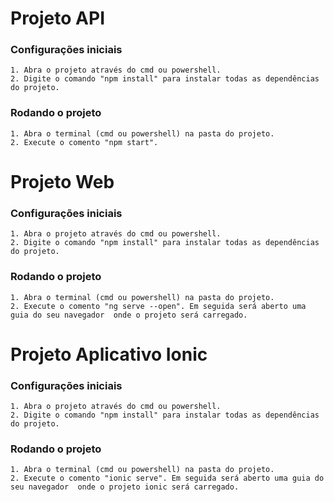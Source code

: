 # Projeto API

### Configurações iniciais
    1. Abra o projeto através do cmd ou powershell.
    2. Digite o comando "npm install" para instalar todas as dependências do projeto.

### Rodando o projeto
    1. Abra o terminal (cmd ou powershell) na pasta do projeto.
    2. Execute o comento "npm start".

# Projeto Web

### Configurações iniciais
    1. Abra o projeto através do cmd ou powershell.
    2. Digite o comando "npm install" para instalar todas as dependências do projeto.

### Rodando o projeto
    1. Abra o terminal (cmd ou powershell) na pasta do projeto.
    2. Execute o comento "ng serve --open". Em seguida será aberto uma guia do seu navegador  onde o projeto será carregado.

# Projeto Aplicativo Ionic

### Configurações iniciais
    1. Abra o projeto através do cmd ou powershell.
    2. Digite o comando "npm install" para instalar todas as dependências do projeto.

### Rodando o projeto
    1. Abra o terminal (cmd ou powershell) na pasta do projeto.
    2. Execute o comento "ionic serve". Em seguida será aberto uma guia do seu navegador  onde o projeto ionic será carregado.
